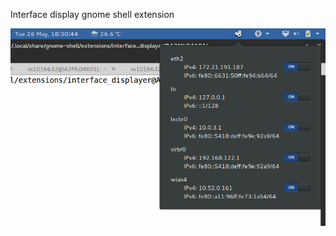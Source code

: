 Interface display gnome shell extension

![](https://github.com/rklabs/interface_display/blob/master/images/screenshot.png)
